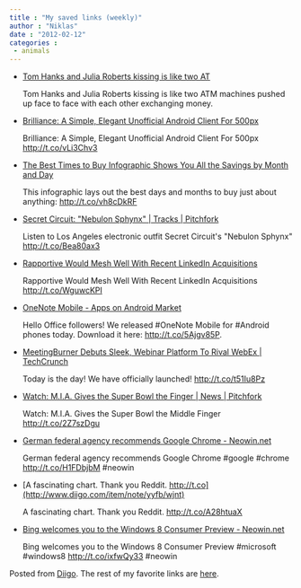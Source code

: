 ```yaml
---
title : "My saved links (weekly)"
author : "Niklas"
date : "2012-02-12"
categories : 
 - animals
---
```


- [Tom Hanks and Julia Roberts kissing is like two AT](http://www.diigo.com/item/note/yyfb/12wt)
    
    Tom Hanks and Julia Roberts kissing is like two ATM machines pushed up face to face with each other exchanging money.
    
- [Brilliance: A Simple, Elegant Unofficial Android Client For 500px](http://www.addictivetips.com/mobile/brilliance-a-simple-elegant-unofficial-android-client-for-500px/?utm_source=feedburner&utm_medium=twitter&utm_campaign=Feed%3A+Addictivetips+%28AddictiveTips%29)
    
    Brilliance: A Simple, Elegant Unofficial Android Client For 500px http://t.co/vLi3Chv3
    
- [The Best Times to Buy Infographic Shows You All the Savings by Month and Day](http://lifehacker.com/5883683/the-best-times-to-buy-infographic-shows-you-all-the-savings-by-month-and-day)
    
    This infographic lays out the best days and months to buy just about anything: http://t.co/vh8cDkRF
    
- [Secret Circuit: "Nebulon Sphynx" | Tracks | Pitchfork](http://pitchfork.com/reviews/tracks/13119-nebulon-sphynx)
    
    Listen to Los Angeles electronic outfit Secret Circuit's "Nebulon Sphynx" http://t.co/Bea80ax3
    
- [Rapportive Would Mesh Well With Recent LinkedIn Acquisitions](http://www.readwriteweb.com/archives/rapportive_would_mesh_well_with_recent_linkedin_ac.php)
    
    Rapportive Would Mesh Well With Recent LinkedIn Acquisitions http://t.co/WguwcKPI
    
- [OneNote Mobile - Apps on Android Market](https://market.android.com/details?id=com.microsoft.office.onenote)
    
    Hello Office followers! We released #OneNote Mobile for #Android phones today. Download it here: http://t.co/5Ajgv85P.
    
    
- [MeetingBurner Debuts Sleek, Webinar Platform To Rival WebEx | TechCrunch](http://techcrunch.com/2012/02/07/meetingburner-debuts-sleek-webinar-platform-to-rival-webex)
    
    Today is the day! We have officially launched! http://t.co/t51Iu8Pz
    
- [Watch: M.I.A. Gives the Super Bowl the Finger | News | Pitchfork](http://www.pitchfork.com/news/45331-watch-mia-gives-the-super-bowl-the-finger)
    
    Watch: M.I.A. Gives the Super Bowl the Middle Finger http://t.co/2Z7szDgu
    
- [German federal agency recommends Google Chrome - Neowin.net](http://www.neowin.net/news/german-federal-agency-recommends-google-chrome?utm_source=twitterfeed&utm_medium=twitter)
    
    German federal agency recommends Google Chrome #google #chrome http://t.co/H1FDbjbM #neowin
    
    
- [A fascinating chart. Thank you Reddit. http://t.co](http://www.diigo.com/item/note/yyfb/wjnt)
    
    A fascinating chart. Thank you Reddit. http://t.co/A28htuaX
    
- [Bing welcomes you to the Windows 8 Consumer Preview - Neowin.net](http://www.neowin.net/news/bing-welcomes-you-to-the-windows-8-consumer-preview?utm_source=twitterfeed&utm_medium=twitter)
    
    Bing welcomes you to the Windows 8 Consumer Preview #microsoft #windows8 http://t.co/ixfwQy33 #neowin
    
    

Posted from [Diigo](http://www.diigo.com). The rest of my favorite links are [here](http://www.diigo.com/user/npivic).
